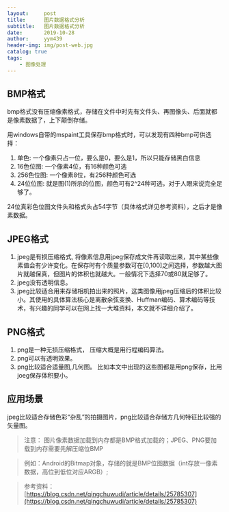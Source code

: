 ```yaml
---
layout:     post
title:      图片数据格式分析
subtitle:   图片数据格式分析
date:       2019-10-28
author:     yym439
header-img: img/post-web.jpg
catalog: true
tags:
    - 图像处理
---
```


## BMP格式

bmp格式没有压缩像素格式，存储在文件中时先有文件头、再图像头、后面就都是像素数据了，上下颠倒存储。

用windows自带的mspaint工具保存bmp格式时，可以发现有四种bmp可供选择：
1. 单色: 一个像素只占一位，要么是0，要么是1，所以只能存储黑白信息
2. 16色位图: 一个像素4位，有16种颜色可选
3. 256色位图: 一个像素8位，有256种颜色可选
4. 24位位图: 就是图(1)所示的位图，颜色可有2^24种可选，对于人眼来说完全足够了。

24位真彩色位图文件头和格式头占54字节（具体格式详见参考资料），之后才是像素数据。


## JPEG格式

1. jpeg是有损压缩格式, 将像素信息用jpeg保存成文件再读取出来，其中某些像素值会有少许变化。在保存时有个质量参数可在[0,100]之间选择，参数越大图片就越保真，但图片的体积也就越大。一般情况下选择70或80就足够了。
2. jpeg没有透明信息。
3. jpeg比较适合用来存储相机拍出来的照片，这类图像用jpeg压缩后的体积比较小。其使用的具体算法核心是离散余弦变换、Huffman编码、算术编码等技术，有兴趣的同学可以在网上找一大堆资料，本文就不详细介绍了。

## PNG格式

1. png是一种无损压缩格式， 压缩大概是用行程编码算法。
2. png可以有透明效果。
3. png比较适合适量图,几何图。 比如本文中出现的这些图都是用png保存，比用joeg保存体积要小。

## 应用场景

jpeg比较适合存储色彩“杂乱”的拍摄图片，png比较适合存储方几何特征比较强的矢量图。

>注意： 图片像素数据加载到内存都是BMP格式加载的；JPEG、PNG要加载到内存需要先解压缩位BMP

>例如：Android的Bitmap对象，存储的就是BMP位图数据（int存放一像素数据，高位到低位对应ARGB）;


>参考资料：
[https://blog.csdn.net/qingchuwudi/article/details/25785307](https://blog.csdn.net/qingchuwudi/article/details/25785307)